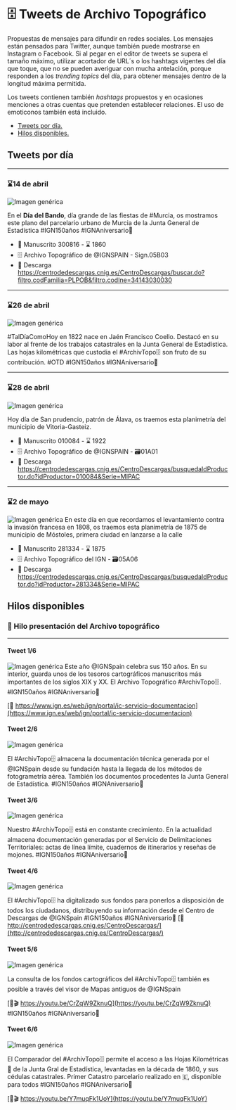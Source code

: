 # 🗄 Tweets de Archivo Topográfico

Propuestas de mensajes para difundir en redes sociales. Los mensajes están pensados para Twitter, aunque también puede mostrarse en Instagram o Facebook. Si al pegar en el editor de tweets se supera el tamaño máximo, utilizar acortador de URL´s o los hashtags vigentes del día que toque, que no se pueden averiguar con mucha antelación, porque responden a los *trending topics* del día, para obtener mensajes dentro de la longitud máxima permitida.

Los tweets contienen también *hashtags* propuestos y en ocasiones menciones a otras cuentas que pretenden establecer relaciones. El uso de emoticonos también está incluido.

* [Tweets por día.](#Tweets-por-día)
* [Hilos disponibles.](#Hilos-disponibles)


## Tweets por día

---
### ⌛14 de abril
![Imagen genérica](img/at-murcia.jpg)

En el **Día del Bando**, día grande de las fiestas de #Murcia, os mostramos este plano del parcelario urbano de Murcia de la Junta General de Estadística #IGN150años #IGNAniversario🎂 

* 📜 Manuscrito 300816 - ⌛ 1860 
* 🗄 Archivo Topográfico de @IGNSPAIN - Sign.05B03
* 🔗 Descarga  https://centrodedescargas.cnig.es/CentroDescargas/buscar.do?filtro.codFamilia=PLPOB&filtro.codIne=34143030030

---
### ⌛26 de abril
![Imagen genérica](img/at-hojakm.jpg)

#TalDíaComoHoy en 1822 nace en Jaén Francisco Coello. Destacó en su labor al frente de los trabajos catastrales en la Junta General de Estadística. Las hojas kilométricas que custodia el #ArchivTopo🗄 son fruto de su contribución. #OTD #IGN150años #IGNAniversario🎂

---
### ⌛28 de abril
![Imagen genérica](img/atdoc-alava.jpg)

Hoy día de San prudencio, patrón de Álava, os traemos esta planimetría del municipio de Vitoria-Gasteiz.

* 📜 Manuscrito 010084 - ⌛ 1922 
* 🗄 Archivo Topográfico de @IGNSPAIN - 🗃01A01
* 🔗 Descarga  https://centrodedescargas.cnig.es/CentroDescargas/busquedaIdProductor.do?idProductor=010084&Serie=MIPAC

---
### ⌛2 de mayo
![Imagen genérica](img/atdoc-mostoles.jpg)
En este día en que recordamos el levantamiento contra la invasión francesa en 1808, os traemos esta planimetría de 1875 de municipio de Móstoles, primera ciudad en lanzarse a la calle

* 📜 Manuscrito 281334 - ⌛ 1875 
* 🗄 Archivo Topográfico del IGN - 🗃05A06
* 🔗 Descarga  https://centrodedescargas.cnig.es/CentroDescargas/busquedaIdProductor.do?idProductor=281334&Serie=MIPAC

## Hilos disponibles

### 🧵 Hilo presentación del Archivo topográfico
---
#### Tweet 1/6
![Imagen genérica](img/AT-generico.jpg)
Este año @IGNSpain celebra sus 150 años. En su interior, guarda unos de los tesoros cartográficos manuscritos más importantes de los siglos XIX y XX. El Archivo Topográfico #ArchivTopo🗄. #IGN150años #IGNAniversario🎂

[🔗 https://www.ign.es/web/ign/portal/ic-servicio-documentacion](https://www.ign.es/web/ign/portal/ic-servicio-documentacion)

#### Tweet 2/6
![Imagen genérica](img/AT-montajedocs.jpg)

El #ArchivTopo🗄 almacena la documentación técnica generada por el @IGNSpain desde su fundación hasta la llegada de los métodos de fotogrametría aérea. También los documentos procedentes la Junta General de Estadística. #IGN150años #IGNAniversario🎂

#### Tweet 3/6
![Imagen genérica](img/AT-doc8.jpg)

Nuestro #ArchivTopo🗄 está en constante crecimiento. En la actualidad almacena documentación generadas por el Servicio de Delimitaciones Territoriales: actas de línea límite, cuadernos de itinerarios y reseñas de mojones. #IGN150años #IGNAniversario🎂

#### Tweet 4/6
![Imagen genérica](img/AT-cdd.jpg)

El #ArchivTopo🗄 ha digitalizado sus fondos para ponerlos a disposición de todos los ciudadanos, distribuyendo su información desde el Centro de Descargas de @IGNSpain #IGN150años #IGNAniversario🎂
[🔗 http://centrodedescargas.cnig.es/CentroDescargas/](http://centrodedescargas.cnig.es/CentroDescargas/)

#### Tweet 5/6
![Imagen genérica](img/at-visor-documentos.jpg)

La consulta de los fondos cartográficos del #ArchivTopo🗄 también es posible a través del visor de Mapas antiguos de @IGNSpain

[🔗🎬 https://youtu.be/CrZqW9ZknuQ](https://youtu.be/CrZqW9ZknuQ) #IGN150años #IGNAniversario🎂

#### Tweet 6/6
![Imagen genérica](img/at-visor-hk.jpg)

El Comparador del #ArchivTopo🗄 permite el acceso a las Hojas Kilométricas 📜 de la Junta Gral de Estadística, levantadas en la década de 1860, y sus cédulas catastrales. Primer Catastro parcelario realizado en 🇪, disponible para todos #IGN150años #IGNAniversario🎂

[🔗🎬 https://youtu.be/Y7muqFk1UoY](https://youtu.be/Y7muqFk1UoY) 


